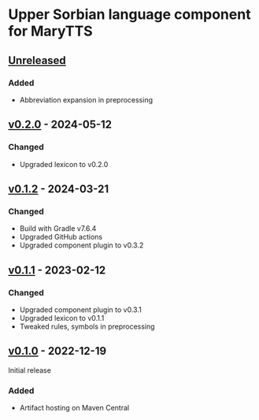 Upper Sorbian language component for MaryTTS
============================================

[Unreleased]
------------

### Added

- Abbreviation expansion in preprocessing

[v0.2.0] - 2024-05-12
---------------------

### Changed

- Upgraded lexicon to v0.2.0

[v0.1.2] - 2024-03-21
---------------------

### Changed

- Build with Gradle v7.6.4
- Upgraded GitHub actions
- Upgraded component plugin to v0.3.2

[v0.1.1] - 2023-02-12
---------------------

### Changed

- Upgraded component plugin to v0.3.1
- Upgraded lexicon to v0.1.1
- Tweaked rules, symbols in preprocessing

[v0.1.0] - 2022-12-19
---------------------

Initial release

### Added

- Artifact hosting on Maven Central

[Unreleased]: https://github.com/marytts/marytts-lang-hsb/tree/master
[v0.2.0]: https://github.com/marytts/marytts-lang-hsb/releases/tag/v0.2.0
[v0.1.2]: https://github.com/marytts/marytts-lang-hsb/releases/tag/v0.1.2
[v0.1.1]: https://github.com/marytts/marytts-lang-hsb/releases/tag/v0.1.1
[v0.1.0]: https://github.com/marytts/marytts-lang-hsb/releases/tag/v0.1.0
